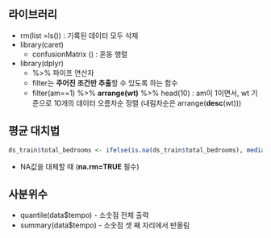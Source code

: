 ## 라이브러리 

- rm(list =ls()) : 기록된 데이터 모두 삭제 
- library(caret)
  - confusionMatrix () : 혼동 행렬 
- library(dplyr)
  - %>% 파이프 연산자 
  - filter는 **주어진 조건만 추출**할 수 있도록 하는 함수
  - filter(am==1) %>% **arrange(wt)** %>% head(10) : am이 1이면서, wt 기준으로 10개의 데이터 오름차순 정렬 (내림차순은 arrange(**desc**(wt)))



## 평균 대치법

```R
ds_train$total_bedrooms <- ifelse(is.na(ds_train$total_bedrooms), median(ds_train$total_bedrooms, na.rm=TRUE), ds_train$total_bedrooms)
```

- NA값을 대체할 때 (**na.rm=TRUE** 필수)



## 사분위수

- quantile(data$tempo) - 소숫점 전체 출력 
- summary(data$tempo) - 소숫점 셋 째 자리에서 반올림